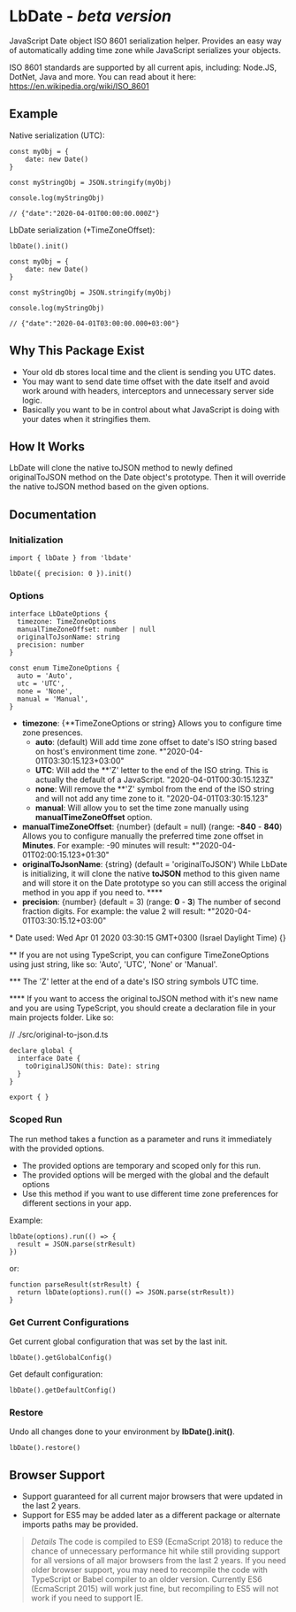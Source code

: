 # LbDate - _beta version_

JavaScript Date object ISO 8601 serialization helper. Provides an easy way of automatically adding time zone while JavaScript serializes your objects.

ISO 8601 standards are supported by all current apis, including: Node.JS, DotNet, Java and more. You can read about it here: <https://en.wikipedia.org/wiki/ISO_8601>

<!-- ## Installation

    npm i lbdate -->

## Example

Native serialization (UTC):

    const myObj = {
        date: new Date()
    }

    const myStringObj = JSON.stringify(myObj)

    console.log(myStringObj)

    // {"date":"2020-04-01T00:00:00.000Z"}

LbDate serialization (+TimeZoneOffset):

    lbDate().init()

    const myObj = {
        date: new Date()
    }

    const myStringObj = JSON.stringify(myObj)

    console.log(myStringObj)

    // {"date":"2020-04-01T03:00:00.000+03:00"}

## Why This Package Exist

- Your old db stores local time and the client is sending you UTC dates.
- You may want to send date time offset with the date itself and avoid work around with headers, interceptors and unnecessary server side logic.
- Basically you want to be in control about what JavaScript is doing with your dates when it stringifies them.

## How It Works

LbDate will clone the native toJSON method to newly defined originalToJSON method on the Date object's prototype. Then it will override the native toJSON method based on the given options.

## Documentation

### Initialization

    import { lbDate } from 'lbdate'

    lbDate({ precision: 0 }).init()

### Options

    interface LbDateOptions {
      timezone: TimeZoneOptions
      manualTimeZoneOffset: number | null
      originalToJsonName: string
      precision: number
    }

    const enum TimeZoneOptions {
      auto = 'Auto',
      utc = 'UTC',
      none = 'None',
      manual = 'Manual',
    }

- **timezone**: {\*\*TimeZoneOptions or string} Allows you to configure time zone presences.
  - **auto**: (default) Will add time zone offset to date's ISO string based on host's environment time zone. \*"2020-04-01T03:30:15.123+03:00"
  - **UTC**: Will add the \*\*'Z' letter to the end of the ISO string. This is actually the default of a JavaScript. "2020-04-01T00:30:15.123Z"
  - **none**: Will remove the \*\*'Z' symbol from the end of the ISO string and will not add any time zone to it. "2020-04-01T03:30:15.123"
  - **manual**: Will allow you to set the time zone manually using **manualTimeZoneOffset** option.
- **manualTimeZoneOffset**: {number} (default = null) (range: **-840** - **840**) Allows you to configure manually the preferred time zone offset in **Minutes**. For example: -90 minutes will result: \*"2020-04-01T02:00:15.123+01:30"
- **originalToJsonName**: {string} (default = 'originalToJSON') While LbDate is initializing, it will clone the native **toJSON** method to this given name and will store it on the Date prototype so you can still access the original method in you app if you need to. \*\*\*\*
- **precision**: {number} (default = 3) (range: **0** - **3**) The number of second fraction digits. For example: the value 2 will result: \*"2020-04-01T03:30:15.12+03:00"

\* Date used: Wed Apr 01 2020 03:30:15 GMT+0300 (Israel Daylight Time) {}

\*\* If you are not using TypeScript, you can configure TimeZoneOptions using just string, like so: 'Auto', 'UTC', 'None' or 'Manual'.

\*\*\* The 'Z' letter at the end of a date's ISO string symbols UTC time.

\*\*\*\* If you want to access the original toJSON method with it's new name and you are using TypeScript, you should create a declaration file in your main projects folder. Like so:

// ./src/original-to-json.d.ts

    declare global {
      interface Date {
        toOriginalJSON(this: Date): string
      }
    }

    export { }

### Scoped Run

The run method takes a function as a parameter and runs it immediately with the provided options.

- The provided options are temporary and scoped only for this run.
- The provided options will be merged with the global and the default options
- Use this method if you want to use different time zone preferences for different sections in your app.

Example:

    lbDate(options).run(() => {
      result = JSON.parse(strResult)
    })

or:

    function parseResult(strResult) {
      return lbDate(options).run(() => JSON.parse(strResult))
    }

### Get Current Configurations

Get current global configuration that was set by the last init.

    lbDate().getGlobalConfig()

Get default configuration:

    lbDate().getDefaultConfig()

### Restore

Undo all changes done to your environment by **lbDate().init()**.

    lbDate().restore()

## Browser Support

- Support guaranteed for all current major browsers that were updated in the last 2 years.
- Support for ES5 may be added later as a different package or alternate imports paths may be provided.

> _Details_ The code is compiled to ES9 (EcmaScript 2018) to reduce the chance of unnecessary performance hit while still providing support for all versions of all major browsers from the last 2 years. If you need older browser support, you may need to recompile the code with TypeScript or Babel compiler to an older version. Currently ES6 (EcmaScript 2015) will work just fine, but recompiling to ES5 will not work if you need to support IE.
